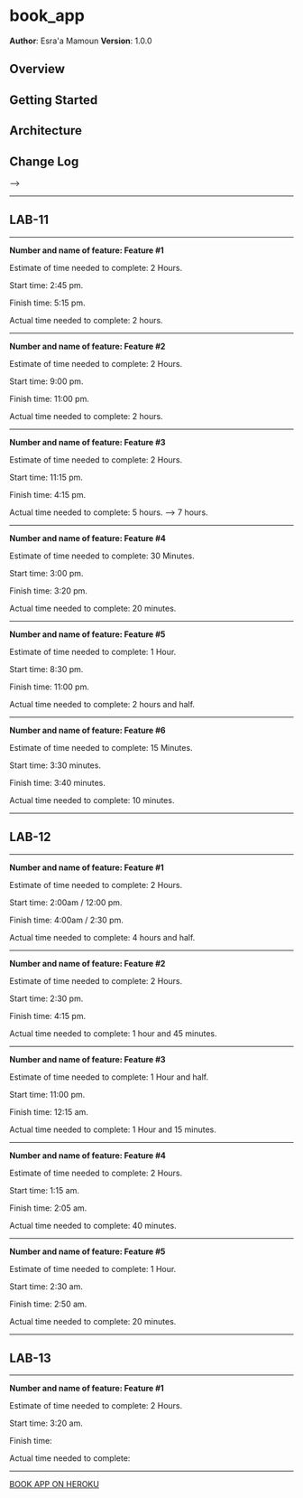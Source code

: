 # book_app

**Author**: Esra'a Mamoun
**Version**: 1.0.0

## Overview
<!-- Provide a high level overview of what this application is and why you are building it, beyond the fact that it's an assignment for a Code 301 class. (i.e. What's your problem domain?) -->

## Getting Started
<!-- What are the steps that a user must take in order to build this app on their own machine and get it running? -->

## Architecture
<!-- Provide a detailed description of the application design. What technologies (languages, libraries, etc) you're using, and any other relevant design information. -->

## Change Log
<!-- Use this area to document the iterative changes made to your application as each feature is successfully implemented. Use time stamps. Here's an examples:

01-01-2001 4:59pm - Application now has a fully-functional express server, with GET and POST routes for the book resource.

## Credits and Collaborations
<!-- Give credit (and a link) to other people or resources that helped you build this application. -->
-->

---
## LAB-11
---

**Number and name of feature: Feature #1**

Estimate of time needed to complete: 2 Hours.

Start time: 2:45 pm.

Finish time: 5:15 pm.

Actual time needed to complete: 2 hours.

---

**Number and name of feature: Feature #2**

Estimate of time needed to complete: 2 Hours.

Start time: 9:00 pm.

Finish time: 11:00 pm.

Actual time needed to complete: 2 hours.

---

**Number and name of feature: Feature #3**

Estimate of time needed to complete: 2 Hours.

Start time: 11:15 pm.

Finish time: 4:15 pm. 

Actual time needed to complete: 5 hours. --> 7 hours.

---

**Number and name of feature: Feature #4**

Estimate of time needed to complete: 30 Minutes.

Start time: 3:00 pm.

Finish time: 3:20 pm.

Actual time needed to complete: 20 minutes.

---

**Number and name of feature: Feature #5**

Estimate of time needed to complete: 1 Hour.

Start time: 8:30 pm.

Finish time: 11:00 pm.

Actual time needed to complete: 2 hours and half.

---

**Number and name of feature: Feature #6**

Estimate of time needed to complete: 15 Minutes.

Start time: 3:30 minutes.

Finish time: 3:40 minutes.

Actual time needed to complete: 10 minutes.

---
## LAB-12
---

**Number and name of feature: Feature #1**

Estimate of time needed to complete: 2 Hours.

Start time: 2:00am / 12:00 pm.

Finish time: 4:00am / 2:30 pm.

Actual time needed to complete: 4 hours and half.

---

**Number and name of feature: Feature #2**

Estimate of time needed to complete: 2 Hours.

Start time: 2:30 pm.

Finish time: 4:15 pm.

Actual time needed to complete: 1 hour and 45 minutes.

---

**Number and name of feature: Feature #3**

Estimate of time needed to complete: 1 Hour and half.

Start time: 11:00 pm.

Finish time: 12:15 am.

Actual time needed to complete: 1 Hour and 15 minutes.

---

**Number and name of feature: Feature #4**

Estimate of time needed to complete: 2 Hours.

Start time: 1:15 am.

Finish time: 2:05 am.

Actual time needed to complete: 40 minutes.

---

**Number and name of feature: Feature #5**

Estimate of time needed to complete: 1 Hour.

Start time: 2:30 am.

Finish time: 2:50 am.

Actual time needed to complete: 20 minutes.

---

## LAB-13

---

**Number and name of feature: Feature #1**

Estimate of time needed to complete: 2 Hours.

Start time: 3:20 am.

Finish time: 

Actual time needed to complete: 

---

[BOOK APP ON HEROKU](https://book-app-esraa.herokuapp.com/)